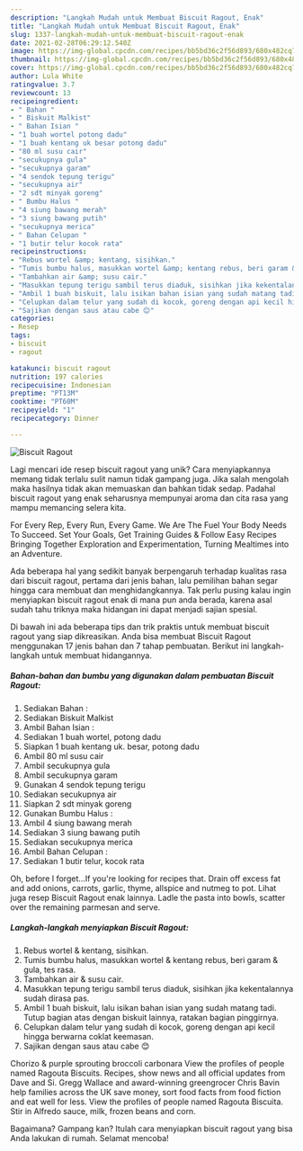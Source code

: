 ```yaml
---
description: "Langkah Mudah untuk Membuat Biscuit Ragout, Enak"
title: "Langkah Mudah untuk Membuat Biscuit Ragout, Enak"
slug: 1337-langkah-mudah-untuk-membuat-biscuit-ragout-enak
date: 2021-02-28T06:29:12.540Z
image: https://img-global.cpcdn.com/recipes/bb5bd36c2f56d893/680x482cq70/biscuit-ragout-foto-resep-utama.jpg
thumbnail: https://img-global.cpcdn.com/recipes/bb5bd36c2f56d893/680x482cq70/biscuit-ragout-foto-resep-utama.jpg
cover: https://img-global.cpcdn.com/recipes/bb5bd36c2f56d893/680x482cq70/biscuit-ragout-foto-resep-utama.jpg
author: Lula White
ratingvalue: 3.7
reviewcount: 13
recipeingredient:
- " Bahan "
- " Biskuit Malkist"
- " Bahan Isian "
- "1 buah wortel potong dadu"
- "1 buah kentang uk besar potong dadu"
- "80 ml susu cair"
- "secukupnya gula"
- "secukupnya garam"
- "4 sendok tepung terigu"
- "secukupnya air"
- "2 sdt minyak goreng"
- " Bumbu Halus "
- "4 siung bawang merah"
- "3 siung bawang putih"
- "secukupnya merica"
- " Bahan Celupan "
- "1 butir telur kocok rata"
recipeinstructions:
- "Rebus wortel &amp; kentang, sisihkan."
- "Tumis bumbu halus, masukkan wortel &amp; kentang rebus, beri garam &amp; gula, tes rasa."
- "Tambahkan air &amp; susu cair."
- "Masukkan tepung terigu sambil terus diaduk, sisihkan jika kekentalannya sudah dirasa pas."
- "Ambil 1 buah biskuit, lalu isikan bahan isian yang sudah matang tadi. Tutup bagian atas dengan biskuit lainnya, ratakan bagian pinggirnya."
- "Celupkan dalam telur yang sudah di kocok, goreng dengan api kecil hingga berwarna coklat keemasan."
- "Sajikan dengan saus atau cabe 😊"
categories:
- Resep
tags:
- biscuit
- ragout

katakunci: biscuit ragout 
nutrition: 197 calories
recipecuisine: Indonesian
preptime: "PT13M"
cooktime: "PT60M"
recipeyield: "1"
recipecategory: Dinner

---
```



![Biscuit Ragout](https://img-global.cpcdn.com/recipes/bb5bd36c2f56d893/680x482cq70/biscuit-ragout-foto-resep-utama.jpg)

Lagi mencari ide resep biscuit ragout yang unik? Cara menyiapkannya memang tidak terlalu sulit namun tidak gampang juga. Jika salah mengolah maka hasilnya tidak akan memuaskan dan bahkan tidak sedap. Padahal biscuit ragout yang enak seharusnya mempunyai aroma dan cita rasa yang mampu memancing selera kita.

For Every Rep, Every Run, Every Game. We Are The Fuel Your Body Needs To Succeed. Set Your Goals, Get Training Guides &amp; Follow Easy Recipes Bringing Together Exploration and Experimentation, Turning Mealtimes into an Adventure.

Ada beberapa hal yang sedikit banyak berpengaruh terhadap kualitas rasa dari biscuit ragout, pertama dari jenis bahan, lalu pemilihan bahan segar hingga cara membuat dan menghidangkannya. Tak perlu pusing kalau ingin menyiapkan biscuit ragout enak di mana pun anda berada, karena asal sudah tahu triknya maka hidangan ini dapat menjadi sajian spesial.


Di bawah ini ada beberapa tips dan trik praktis untuk membuat biscuit ragout yang siap dikreasikan. Anda bisa membuat Biscuit Ragout menggunakan 17 jenis bahan dan 7 tahap pembuatan. Berikut ini langkah-langkah untuk membuat hidangannya.

<!--inarticleads1-->

##### Bahan-bahan dan bumbu yang digunakan dalam pembuatan Biscuit Ragout:

1. Sediakan  Bahan :
1. Sediakan  Biskuit Malkist
1. Ambil  Bahan Isian :
1. Sediakan 1 buah wortel, potong dadu
1. Siapkan 1 buah kentang uk. besar, potong dadu
1. Ambil 80 ml susu cair
1. Ambil secukupnya gula
1. Ambil secukupnya garam
1. Gunakan 4 sendok tepung terigu
1. Sediakan secukupnya air
1. Siapkan 2 sdt minyak goreng
1. Gunakan  Bumbu Halus :
1. Ambil 4 siung bawang merah
1. Sediakan 3 siung bawang putih
1. Sediakan secukupnya merica
1. Ambil  Bahan Celupan :
1. Sediakan 1 butir telur, kocok rata


Oh, before I forget…If you&#39;re looking for recipes that. Drain off excess fat and add onions, carrots, garlic, thyme, allspice and nutmeg to pot. Lihat juga resep Biscuit Ragout enak lainnya. Ladle the pasta into bowls, scatter over the remaining parmesan and serve. 

<!--inarticleads2-->

##### Langkah-langkah menyiapkan Biscuit Ragout:

1. Rebus wortel &amp; kentang, sisihkan.
1. Tumis bumbu halus, masukkan wortel &amp; kentang rebus, beri garam &amp; gula, tes rasa.
1. Tambahkan air &amp; susu cair.
1. Masukkan tepung terigu sambil terus diaduk, sisihkan jika kekentalannya sudah dirasa pas.
1. Ambil 1 buah biskuit, lalu isikan bahan isian yang sudah matang tadi. Tutup bagian atas dengan biskuit lainnya, ratakan bagian pinggirnya.
1. Celupkan dalam telur yang sudah di kocok, goreng dengan api kecil hingga berwarna coklat keemasan.
1. Sajikan dengan saus atau cabe 😊


Chorizo &amp; purple sprouting broccoli carbonara View the profiles of people named Ragouta Biscuits. Recipes, show news and all official updates from Dave and Si. Gregg Wallace and award-winning greengrocer Chris Bavin help families across the UK save money, sort food facts from food fiction and eat well for less. View the profiles of people named Ragouta Biscuita. Stir in Alfredo sauce, milk, frozen beans and corn. 

Bagaimana? Gampang kan? Itulah cara menyiapkan biscuit ragout yang bisa Anda lakukan di rumah. Selamat mencoba!

